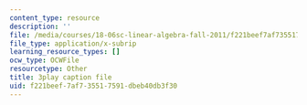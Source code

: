 ```yaml
---
content_type: resource
description: ''
file: /media/courses/18-06sc-linear-algebra-fall-2011/f221beef7af735517591dbeb40db3f30_QNpj-gOXW9M.srt
file_type: application/x-subrip
learning_resource_types: []
ocw_type: OCWFile
resourcetype: Other
title: 3play caption file
uid: f221beef-7af7-3551-7591-dbeb40db3f30
---
```

